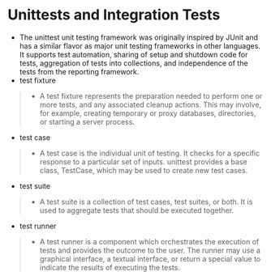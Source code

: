 # Unittests and Integration Tests
* The unittest unit testing framework was originally inspired by JUnit and has a similar flavor as major unit testing frameworks in other languages. It supports test automation, sharing of setup and shutdown code for tests, aggregation of tests into collections, and independence of the tests from the reporting framework.
* test fixture
> * A test fixture represents the preparation needed to perform one or more tests, and any associated cleanup actions. This may involve, for example, creating temporary or proxy databases, directories, or starting a server process.
* test case
> * A test case is the individual unit of testing. It checks for a specific response to a particular set of inputs. unittest provides a base class, TestCase, which may be used to create new test cases.
* test suite
> * A test suite is a collection of test cases, test suites, or both. It is used to aggregate tests that should be executed together.
* test runner
> * A test runner is a component which orchestrates the execution of tests and provides the outcome to the user. The runner may use a graphical interface, a textual interface, or return a special value to indicate the results of executing the tests.
